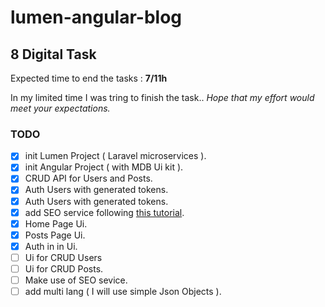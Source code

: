 # lumen-angular-blog
## 8 Digital Task

Expected time to end the tasks : **7/11h** 

In my limited time I was tring to finish the task.. 
*Hope that my effort would meet your expectations.*

### TODO

- [X]  init Lumen Project ( Laravel microservices ).
- [X]  init Angular Project ( with MDB Ui kit ).
- [X]  CRUD API for Users and Posts.
- [X]  Auth Users with generated tokens.
- [X]  Auth Users with generated tokens.
- [X]  add SEO service following [this tutorial](https://www.youtube.com/watch?v=ANyOZIcGvB8).
- [X]  Home Page Ui.
- [X]  Posts Page Ui.
- [X]  Auth in in Ui.
- [ ]  Ui for CRUD Users
- [ ]  Ui for CRUD Posts.
- [ ]  Make use of SEO sevice.
- [ ]  add multi lang ( I will use simple Json Objects ).
